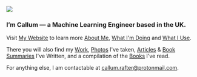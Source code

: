 <img src='https://github.com/callumr00/bio/blob/master/featureimage.png'></img>

<h3>I’m Callum — a Machine Learning Engineer based in the UK.</h3>

<p>Visit <a href='https://callumr.com/'>My Website</a> to learn more <a href='https://callumr.com/about'>About Me</a>, <a href='https://callumr.com/now'>What I'm Doing</a> and <a href='https://callumr.com/uses'>What I Use</a>.</p> 

<p>There you will also find my <a href='https://callumr.com/work'>Work</a>, <a href='https://callumr.com/photos'>Photos</a> I've taken, <a href='https://callumr.com/articles'>Articles</a> & <a href='https://callumr.com/books#summaries'>Book Summaries</a> I've Written, and a compilation of the <a href='https://callumr.com/books'>Books</a> I've read.</p>

<p>For anything else, I am contactable at <a href='mailto:callum.rafter@protonmail.com'>callum.rafter@protonmail.com</a>.</p>
